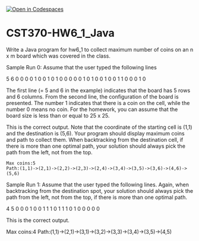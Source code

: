 [![Open in Codespaces](https://classroom.github.com/assets/launch-codespace-2972f46106e565e64193e422d61a12cf1da4916b45550586e14ef0a7c637dd04.svg)](https://classroom.github.com/open-in-codespaces?assignment_repo_id=16454082)
# CST370-HW6_1_Java

Write a Java program for hw6_1 to collect maximum number of coins on an n x m board which was covered in the class.

Sample Run 0: Assume that the user typed the following lines

5 6
0 0 0 0 1 0
0 1 0 1 0 0
0 0 0 1 0 1
0 0 1 0 0 1
1 0 0 0 1 0

The first line (= 5 and 6 in the example) indicates that the board has 5 rows and 6 columns. From the second line, the configuration of the board is presented. The number 1 indicates that there is a coin on the cell, while the number 0 means no coin. For the homework, you can assume that the board size is less than or equal to 25 x 25.

This is the correct output. Note that the coordinate of the starting cell is (1,1) and the destination is (5,6). Your program should display maximum coins and path to collect them. When backtracking from the destination cell, if there is more than one optimal path, your solution should always pick the path from the left, not from the top. 

    Max coins:5
    Path:(1,1)->(2,1)->(2,2)->(2,3)->(2,4)->(3,4)->(3,5)->(3,6)->(4,6)->(5,6)


Sample Run 1: Assume that the user typed the following lines. Again, when backtracking from the destination spot, your solution should always pick the path from the left, not from the top, if there is more than one optimal path.

4 5
0 0 0 1 0
0 1 1 1 0
1 1 1 0 1
0 0 0 0 0

This is the correct output. 

Max coins:4
Path:(1,1)->(2,1)->(3,1)->(3,2)->(3,3)->(3,4)->(3,5)->(4,5)

